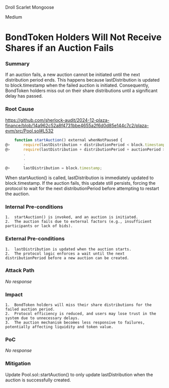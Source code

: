Droll Scarlet Mongoose

Medium

# BondToken Holders Will Not Receive Shares if an Auction Fails

### Summary

If an auction fails, a new auction cannot be initiated until the next distribution period ends. This happens because lastDistribution is updated to block.timestamp when the failed auction is initiated. Consequently, BondToken holders miss out on their share distributions until a significant delay has passed.

### Root Cause

https://github.com/sherlock-audit/2024-12-plaza-finance/blob/14a962c52a8f4731bbe4655a2f6d0d85e144c7c2/plaza-evm/src/Pool.sol#L532

```javascript
    function startAuction() external whenNotPaused {
@>      require(lastDistribution + distributionPeriod < block.timestamp, DistributionPeriodNotPassed());
@>      require(lastDistribution + distributionPeriod + auctionPeriod >= block.timestamp, AuctionPeriodPassed());
        .
        .
        .
@>      lastDistribution = block.timestamp;
```
When startAuction() is called, lastDistribution is immediately updated to block.timestamp. If the auction fails, this update still persists, forcing the protocol to wait for the next distributionPeriod before attempting to restart the auction.

### Internal Pre-conditions

	1.	startAuction() is invoked, and an auction is initiated.
	2.	The auction fails due to external factors (e.g., insufficient participants or lack of bids).

### External Pre-conditions

	1.	lastDistribution is updated when the auction starts.
	2.	The protocol logic enforces a wait until the next distributionPeriod before a new auction can be created.

### Attack Path

_No response_

### Impact

	1.	BondToken holders will miss their share distributions for the failed auction period.
	2.	Protocol efficiency is reduced, and users may lose trust in the system due to unnecessary delays.
	3.	The auction mechanism becomes less responsive to failures, potentially affecting liquidity and token value.

### PoC

_No response_

### Mitigation

Update Pool.sol::startAuction() to only update lastDistribution when the auction is successfully created.